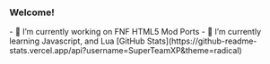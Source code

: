 ### Welcome!

<!--
**SuperTeamXP/SuperTeamXP** is a ✨ _special_ ✨ repository because its `README.md` (this file) appears on your GitHub profile.

Here are some ideas to get you started:
--!>
- 🔭 I’m currently working on FNF HTML5 Mod Ports

- 🌱 I’m currently learning Javascript, and Lua


[GitHub Stats](https://github-readme-stats.vercel.app/api?username=SuperTeamXP&theme=radical)
